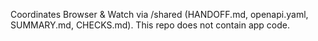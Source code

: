 
Coordinates Browser & Watch via /shared (HANDOFF.md, openapi.yaml, SUMMARY.md, CHECKS.md).
This repo does not contain app code.
